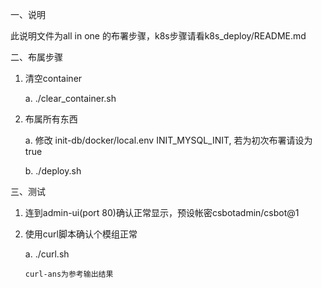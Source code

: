 一、说明

此说明文件为all in one 的布署步骤，k8s步骤请看k8s_deploy/README.md

二、布属步骤

1. 清空container

   a. ./clear_container.sh

2. 布属所有东西
   
   a. 修改 init-db/docker/local.env INIT_MYSQL_INIT, 若为初次布署请设为true

   b. ./deploy.sh


三、测试

1. 连到admin-ui(port 80)确认正常显示，预设帐密csbotadmin/csbot@1

2. 使用curl脚本确认个模组正常

    a. ./curl.sh

       curl-ans为参考输出结果
